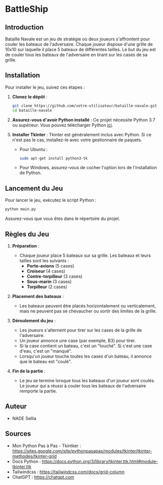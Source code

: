 # BattleShip

## Introduction
Bataille Navale est un jeu de stratégie où deux joueurs s'affrontent pour couler les bateaux de l'adversaire. Chaque joueur dispose d'une grille de 10x10 sur laquelle il place 5 bateaux de différentes tailles. Le but du jeu est de couler tous les bateaux de l'adversaire en tirant sur les cases de sa grille.

## Installation

Pour installer le jeu, suivez ces étapes :

1. **Clonez le dépôt** : 
   ```bash
   git clone https://github.com/votre-utilisateur/bataille-navale.git
   cd bataille-navale
   ```

2. **Assurez-vous d'avoir Python installé** :
   Ce projet nécessite Python 3.7 ou supérieur. Vous pouvez télécharger Python [ici](https://www.python.org/downloads/).

3. **Installer Tkinter** :
   Tkinter est généralement inclus avec Python. Si ce n'est pas le cas, installez-le avec votre gestionnaire de paquets.
    - Pour Ubuntu :
      ```bash
      sudo apt-get install python3-tk
      ```
    - Pour Windows, assurez-vous de cocher l'option lors de l'installation de Python.

## Lancement du Jeu

Pour lancer le jeu, exécutez le script Python :

```bash
python main.py
```

Assurez-vous que vous êtes dans le répertoire du projet.

## Règles du Jeu

1. **Préparation** :
    - Chaque joueur place 5 bateaux sur sa grille. Les bateaux et leurs tailles sont les suivants :
        - **Porte-avions** (5 cases)
        - **Croiseur** (4 cases)
        - **Contre-torpilleur** (3 cases)
        - **Sous-marin** (3 cases)
        - **Torpilleur** (2 cases)

2. **Placement des bateaux** :
    - Les bateaux peuvent être placés horizontalement ou verticalement, mais ne peuvent pas se chevaucher ou sortir des limites de la grille.

3. **Déroulement du jeu** :
    - Les joueurs s'alternent pour tirer sur les cases de la grille de l'adversaire.
    - Un joueur annonce une case (par exemple, B3) pour tirer.
    - Si la case contient un bateau, c'est un "touché". Si c'est une case d'eau, c'est un "manqué".
    - Lorsqu'un joueur touche toutes les cases d'un bateau, il annonce que le bateau est "coulé".

4. **Fin de la partie** :
    - Le jeu se termine lorsque tous les bateaux d'un joueur sont coulés. Le joueur qui a réussi à couler tous les bateaux de l'adversaire remporte la partie.

## Auteur
- NADE Sellia

## Sources
- Mon Python Pas à Pas - Tkintker : https://sites.google.com/site/pythonpasapas/modules/tkinter/tkinter-methodes/tkinter-grid
- Docs Python : https://docs.python.org/3/library/tkinter.ttk.html#module-tkinter.ttk
- Tailwindcss : https://tailwindcss.com/docs/grid-column
- ChatGPT : https://chatgpt.com

